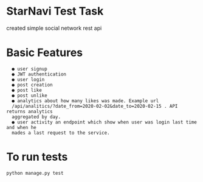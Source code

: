 # StarNavi Test Task
  created simple social network rest api
  
# Basic Features
```
  ● user signup
  ● JWT authentication
  ● user login
  ● post creation
  ● post like
  ● post unlike
  ● analytics about how many likes was made. Example url
  /api/analitics/?date_from=2020-02-02&date_to=2020-02-15 . API returns analytics
  aggregated by day.
  ● user activity an endpoint which show when user was login last time and when he
  mades a last request to the service.
```

# To run tests
  ```
  python manage.py test
  ```
